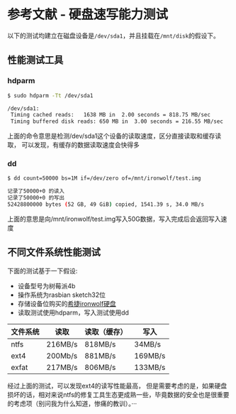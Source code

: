 # 参考文献 - 硬盘速写能力测试

以下的测试均建立在磁盘设备是`/dev/sda1`，并且挂载在`/mnt/disk`的假设下。

## 性能测试工具

### hdparm
```bash
$ sudo hdparm -Tt /dev/sda1

/dev/sda1:
 Timing cached reads:   1638 MB in  2.00 seconds = 818.75 MB/sec
 Timing buffered disk reads: 650 MB in  3.00 seconds = 216.55 MB/sec
```
上面的命令意思是检测/dev/sda1这个设备的读取速度，区分直接读取和缓存读取，
可以发现，有缓存的数据读取速度会快得多

### dd

```bash
$ dd count=50000 bs=1M if=/dev/zero of=/mnt/ironwolf/test.img

记录了50000+0 的读入
记录了50000+0 的写出
52428800000 bytes (52 GB, 49 GiB) copied, 1541.39 s, 34.0 MB/s
```
上面的意思是向/mnt/ironwolf/test.img写入50G数据，写入完成后会返回写入速度

## 不同文件系统性能测试

下面的测试基于一下假设:

- 设备型号为树莓派4b
- 操作系统为rasbian sketch32位
- 存储设备位购买的[希捷ironwolf硬盘](https://item.jd.com/54994027565.html)
- 读取测试使用hdparm，写入测试使用dd

| 文件系统 | 读取    | 读取（缓存） | 写入    |
| -------- | ------- | ------------ | ------- |
| ntfs     | 216MB/s | 818MB/s      | 34MB/s  |
| ext4     | 200Mb/s | 881MB/s      | 169MB/s |
| exfat    | 217MB/s | 806MB/s      | 133MB/s |

经过上面的测试，可以发现ext4的读写性能最高，
但是需要考虑的是，如果硬盘损坏的话，相对来说ntfs的修复工具生态更成熟一些，毕竟数据的安全也是很重要的考虑项（别问我为什么知道，惨痛的教训）。···
